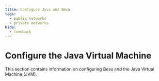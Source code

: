 ```yaml
---
title: Configure Java and Besu
tags:
  - public networks
  - private networks
hide:
  - feedback
---
```


# Configure the Java Virtual Machine

This section contains information on configuring Besu and the Java Virtual Machine (JVM).
